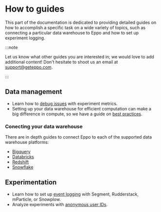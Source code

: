 # How to guides

This part of the documentation is dedicated to providing detailed guides on how to accomplish a specific task on a wide variety of topics, such as connecting a particular data warehouse to Eppo and how to set up experiment logging.

:::note

Let us know what other guides you are interested in; we would love to add additional content!
Don't hesitate to shoot us an email at support@geteppo.com.

:::

## Data management

- Learn how to [debug issues](/how-tos/debugging-metrics) with experiment metrics.
- Setting up your data warehouse for efficient computation can make a big difference in compute, so we have a guide on [best practices](/how-tos/warehouse-best-practices).

### Conecting your data warehouse

There are in depth guides to connect Eppo to each of the supported data warehouse platforms:

- [Bigquery](/how-tos/connecting-dwh/bigquery)
- [Databricks](/how-tos/connecting-dwh/databricks)
- [Redshift](/how-tos/connecting-dwh/redshift)
- [Snowflake](/how-tos/connecting-dwh/snowflake)

## Experimentation

- Learn how to set up [event logging](/how-tos/event-logging/) with Segment, Rudderstack, mParticle, or Snowplow.
- Analyze experiments with [anonymous user IDs](/how-tos/anonymous-explainer).
